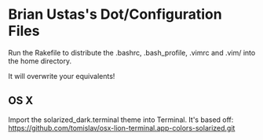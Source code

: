 # Brian Ustas's Dot/Configuration Files

Run the Rakefile to distribute the .bashrc, .bash_profile, .vimrc and .vim/ into
the home directory.

It will overwrite your equivalents!

## OS X
Import the solarized_dark.terminal theme into Terminal. It's based off:
https://github.com/tomislav/osx-lion-terminal.app-colors-solarized.git

